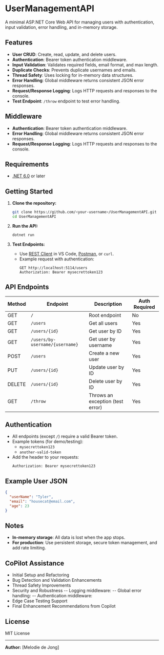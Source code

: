 # UserManagementAPI

A minimal ASP.NET Core Web API for managing users with authentication, input validation, error handling, and in-memory storage.

## Features

- **User CRUD**: Create, read, update, and delete users.
- **Authentication**: Bearer token authentication middleware.
- **Input Validation**: Validates required fields, email format, and max length.
- **Duplicate Checks**: Prevents duplicate usernames and emails.
- **Thread Safety**: Uses locking for in-memory data structures.
- **Error Handling**: Global middleware returns consistent JSON error responses.
- **Request/Response Logging**: Logs HTTP requests and responses to the console.
- **Test Endpoint**: `/throw` endpoint to test error handling.

## Middleware
- **Authentication**: Bearer token authentication middleware.
- **Error Handling**: Global middleware returns consistent JSON error responses.
- **Request/Response Logging**: Logs HTTP requests and responses to the console.

## Requirements

- [.NET 6.0](https://dotnet.microsoft.com/download) or later

## Getting Started

1. **Clone the repository:**
   ```sh
   git clone https://github.com/<your-username>/UserManagementAPI.git
   cd UserManagementAPI
   ```

2. **Run the API:**
   ```sh
   dotnet run
   ```

3. **Test Endpoints:**
   - Use [REST Client](https://marketplace.visualstudio.com/items?itemName=humao.rest-client) in VS Code, [Postman](https://www.postman.com/), or `curl`.
   - Example request with authentication:
     ```
     GET http://localhost:5114/users
     Authorization: Bearer mysecrettoken123
     ```

## API Endpoints

| Method | Endpoint                        | Description                        | Auth Required |
|--------|---------------------------------|------------------------------------|--------------|
| GET    | `/`                             | Root endpoint                      | No           |
| GET    | `/users`                        | Get all users                      | Yes          |
| GET    | `/users/{id}`                   | Get user by ID                     | Yes          |
| GET    | `/users/by-username/{username}` | Get user by username               | Yes          |
| POST   | `/users`                        | Create a new user                  | Yes          |
| PUT    | `/users/{id}`                   | Update user by ID                  | Yes          |
| DELETE | `/users/{id}`                   | Delete user by ID                  | Yes          |
| GET    | `/throw`                        | Throws an exception (test error)   | Yes          |

## Authentication

- All endpoints (except `/`) require a valid Bearer token.
- Example tokens (for demo/testing):
  - `mysecrettoken123`
  - `another-valid-token`
- Add the header to your requests:
  ```
  Authorization: Bearer mysecrettoken123
  ```

## Example User JSON

```json
{
  "userName": "Tyler",
  "email": "housecat@email.com",
  "age": 23
}
```

## Notes

- **In-memory storage**: All data is lost when the app stops.
- **For production**: Use persistent storage, secure token management, and add rate limiting.

## CoPilot Assistance
- Initial Setup and Refactoring
- Bug Detection and Validation Enhancements
- Thread Safety Improvements
- Security and Robustness
-- Logging middleware:
-- Global error handling:
-- Authentication middleware:
- Edge Case Testing Support
- Final Enhancement Recommendations from Copilot

## License

MIT License

---

**Author:** [Melodie de Jong]
